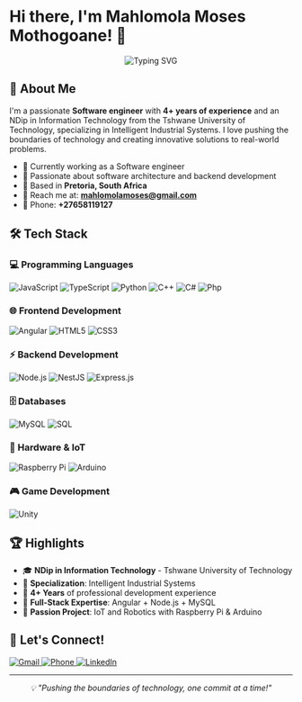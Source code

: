 # Hi there, I'm Mahlomola Moses Mothogoane! 👋

<div align="center">
  <img src="https://readme-typing-svg.herokuapp.com?font=Fira+Code&size=30&duration=3000&pause=1000&color=00D9FF&center=true&vCenter=true&width=600&lines=Node.js+Backend+Developer;Full-Stack+Developer;Tech+Enthusiast;4%2B+Years+Experience" alt="Typing SVG" />
</div>

## 🚀 About Me

I'm a passionate **Software engineer** with **4+ years of experience** and an NDip in Information Technology from the Tshwane University of Technology, specializing in Intelligent Industrial Systems. I love pushing the boundaries of technology and creating innovative solutions to real-world problems.

- 🔭 Currently working as a Software engineer
- 🌱 Passionate about software architecture and backend development
- 📍 Based in **Pretoria, South Africa**
- 📧 Reach me at: **mahlomolamoses@gmail.com**
- 📱 Phone: **+27658119127**

## 🛠️ Tech Stack

### 💻 Programming Languages
<p align="left">
  <img src="https://img.shields.io/badge/JavaScript-F7DF1E?style=for-the-badge&logo=javascript&logoColor=black" alt="JavaScript"/>
  <img src="https://img.shields.io/badge/TypeScript-007ACC?style=for-the-badge&logo=typescript&logoColor=white" alt="TypeScript"/>
  <img src="https://img.shields.io/badge/Python-3776AB?style=for-the-badge&logo=python&logoColor=white" alt="Python"/>
  <img src="https://img.shields.io/badge/C%2B%2B-00599C?style=for-the-badge&logo=c%2B%2B&logoColor=white" alt="C++"/>
  <img src="https://img.shields.io/badge/C%23-239120?style=for-the-badge&logo=c#p&logoColor=white" alt="C#" />
  <img src="https://img.shields.io/badge/Php-007ACC?style=for-the-badge&logo=php&logoColor=white" alt="Php"/>
</p>

### 🌐 Frontend Development
<p align="left">
  <img src="https://img.shields.io/badge/Angular-DD0031?style=for-the-badge&logo=angular&logoColor=white" alt="Angular"/>
  <img src="https://img.shields.io/badge/HTML5-E34F26?style=for-the-badge&logo=html5&logoColor=white" alt="HTML5"/>
  <img src="https://img.shields.io/badge/CSS3-1572B6?style=for-the-badge&logo=css3&logoColor=white" alt="CSS3"/>
</p>

### ⚡ Backend Development
<p align="left">
  <img src="https://img.shields.io/badge/Node.js-43853D?style=for-the-badge&logo=node.js&logoColor=white" alt="Node.js"/>
  <img src="https://img.shields.io/badge/NestJS-E0234E?style=for-the-badge&logo=nestjs&logoColor=white" alt="NestJS"/>
  <img src="https://img.shields.io/badge/Express.js-404D59?style=for-the-badge&logo=express&logoColor=white" alt="Express.js"/>
</p>

### 🗄️ Databases
<p align="left">
  <img src="https://img.shields.io/badge/MySQL-00000F?style=for-the-badge&logo=mysql&logoColor=white" alt="MySQL"/>
  <img src="https://img.shields.io/badge/SQL-4479A1?style=for-the-badge&logo=sql&logoColor=white" alt="SQL"/>
</p>

### 🔧 Hardware & IoT
<p align="left">
  <img src="https://img.shields.io/badge/Raspberry%20Pi-A22846?style=for-the-badge&logo=Raspberry%20Pi&logoColor=white" alt="Raspberry Pi"/>
  <img src="https://img.shields.io/badge/Arduino-00979D?style=for-the-badge&logo=Arduino&logoColor=white" alt="Arduino"/>
</p>

### 🎮 Game Development
<p align="left">
  <img src="https://img.shields.io/badge/Unity-100000?style=for-the-badge&logo=unity&logoColor=white" alt="Unity"/>
</p>

<!-- ## 📊 GitHub Stats

<div align="center">
  <img src="https://github-readme-stats.vercel.app/api?username=yourusername&show_icons=true&theme=tokyonight&hide_border=true&count_private=true" alt="GitHub Stats" height="150"/>
  <img src="https://github-readme-stats.vercel.app/api/top-langs/?username=yourusername&layout=compact&theme=tokyonight&hide_border=true" alt="Top Languages" height="150"/>
</div>

<div align="center">
  <img src="https://github-readme-streak-stats.herokuapp.com/?user=yourusername&theme=tokyonight&hide_border=true" alt="GitHub Streak" height="150"/>
</div> -->

## 🏆 Highlights

- 🎓 **NDip in Information Technology** - Tshwane University of Technology
- 🤖 **Specialization**: Intelligent Industrial Systems
- 💼 **4+ Years** of professional development experience
- 🔧 **Full-Stack Expertise**: Angular + Node.js + MySQL
- 🌟 **Passion Project**: IoT and Robotics with Raspberry Pi & Arduino

## 🤝 Let's Connect!

<p align="left">
  <a href="mailto:mahlomolamoses@gmail.com">
    <img src="https://img.shields.io/badge/Gmail-D14836?style=for-the-badge&logo=gmail&logoColor=white" alt="Gmail"/>
  </a>
  <a href="tel:+27658119127">
    <img src="https://img.shields.io/badge/Phone-25D366?style=for-the-badge&logo=whatsapp&logoColor=white" alt="Phone"/>
  </a>
  <a href="https://linkedin.com/in/mahlomola-moses-mothogoane-747439117">
    <img src="https://img.shields.io/badge/LinkedIn-0077B5?style=for-the-badge&logo=linkedin&logoColor=white" alt="LinkedIn"/>
  </a>
</p>

---
<!--
<div align="center">
  <img src="https://komarev.com/ghpvc/?username=Mahlomola-Moses&label=Profile%20views&color=0e75b6&style=flat" alt="Profile views" />
</div> -->

<div align="center">
  <i>💡 "Pushing the boundaries of technology, one commit at a time!"</i>
</div>
